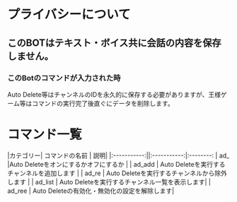# プライバシーについて

## このBOTはテキスト・ボイス共に会話の内容を保存しません。

### このBotのコマンドが入力された時
Auto Delete等はチャンネルのIDを永久的に保存する必要がありますが、王様ゲーム等はコマンドの実行完了後直ぐにデータを削除します。

# コマンド一覧


|カテゴリー| コマンドの名前 | 説明|
|:-----------:||:-----------:|:--------:
| ad_         |Auto Deleteをオンにするかオフにするか |
| ad_add      | Auto Deleteを実行するチャンネルを追加します |
| ad_re       | Auto Deleteを実行するチャンネルから除外します |
| ad_list     | Auto Deleteを実行するチャンネル一覧を表示します|
| ad_ree | Auto Deleteの有効化・無効化の設定を解除します|

